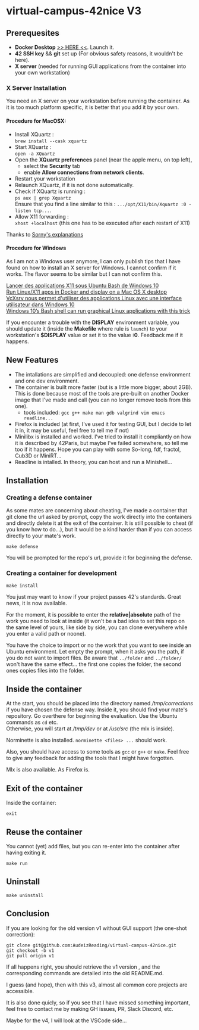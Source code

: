 # virtual-campus-42nice V3

## Prerequesites

- **Docker Desktop** [ >> HERE <<](https://docs.docker.com/get-docker/). Launch it.
- **42 SSH key** && **git** set up (For obvious safety reasons, it wouldn't be here).
- **X server** (needed for running GUI applications from the container into your own workstation)

### X Server Installation

You need an X server on your workstation before running the container.
As it is too much platform specific, it is better that you add it by your own.

#### Procedure for MacOSX:

* Install XQuartz :  
    `brew install --cask xquartz`
* Start XQuartz :  
    `open -a XQuartz`
* Open the **XQuartz preferences** panel (near the apple menu, on top left), 
    - select the **Security** tab 
    - enable **Allow connections from network clients**.
* Restart your workstation
* Relaunch XQuartz, if it is not done automatically.
* Check if XQuartz is running :  
    `ps aux | grep Xquartz`  
    Ensure that you find a line similar to this : `.../opt/X11/bin/Xquartz :0 -listen tcp...`.
* Allow X11 forwarding  :   
    `xhost +localhost` (this one has to be executed
  after each restart of X11)

Thanks to [Sorny's explanations](https://gist.github.com/sorny/969fe55d85c9b0035b0109a31cbcb088)

#### Procedure for Windows

As I am not a Windows user anymore, I can only publish tips that I have found on
how to install an X server for Windows. I cannot confirm if it works. The flavor seems
to be similar but I can not confirm this.  

[Lancer des applications X11 sous Ubuntu Bash de Windows 10](https://www.piradix.com/article/lancer-des-applications-x11-sous-ubuntu-bash-de-windows-10)  
[Run Linux/X11 apps in Docker and display on a Mac OS X desktop](https://techsparx.com/software-development/docker/display-x11-apps.html)  
[VcXsrv nous permet d'utiliser des applications Linux avec une interface utilisateur dans Windows 10](https://ubunlog.com/fr/vcxsrv-nous-permet-d'utiliser-des-applications-Linux-avec-une-interface-utilisateur-dans-Windows-10/)  
[Windows 10’s Bash shell can run graphical Linux applications with this trick
](https://www.pcworld.com/article/420529/windows-10s-bash-shell-can-run-graphical-linux-applications-with-this-trick.html)  

If you encounter a trouble with the **DISPLAY** environment variable, you
should update it (inside the **Makefile** where rule is `launch`) to your workstation's **$DISPLAY** value or set it to the value **:0**. Feedback me if it happens.

## New Features
- The intallations are simplified and decoupled: one defense environment and one
  dev environment.
- The container is built more faster (but is a little more bigger, about 2GB).
  This is done because most of the tools are pre-built on another Docker image
  that I've made and call (you can no longer remove tools from this one).
  - tools included: `gcc g++ make man gdb valgrind vim emacs readline...`
- Firefox is included (at first, I've used it for testing GUI, but I decide to
  let it in, it may be useful, feel free to tell me if not)
- Minilibx is installed and worked. I've tried to install it compliantly on how
  it is described by 42Paris, but maybe I've failed somewhere, so tell me too if it happens. Hope you can play with some So-long, fdf, fractol, Cub3D or MiniRT...
- Readline is intalled. In theory, you can host and run a Minishell...

## Installation

### Creating a defense container

As some mates are concerning about cheating, I've made a container that git
clone the url asked by prompt, copy the work directly into the
containers and directly delete it at the exit of the container. It is still
possible to cheat (if you know how to do...), but it would be a kind harder than
if you can access directly to your mate's work.

```
make defense
```

You will be prompted for the repo's url, provide it for beginning the defense.

### Creating a container for development

```
make install
```

You just may want to know if your project passes 42's standards. Great news, it
is now available.

For the moment, it is possible to enter the **relative|absolute** path of the work you
need to look at inside (it won't be a bad idea to set this repo on the same
level of yours, like side by side, you can clone everywhere while you enter a
valid path or noone).

You have the choice to import or no the work that you want to see inside an
Ubuntu environment. Let empty the prompt, when it asks you the path, if you do not want
to import files. Be aware that `../folder` and `../folder/` won't have the same
effect... the first one copies the folder, the second ones copies files into the
folder.

## Inside the container

At the start, you should be placed into the directory named */tmp/corrections* if you have chosen the defense way. Inside it, you should find your mate's repository. Go overthere for beginning the evaluation. Use the Ubuntu commands as `cd` etc.  
Otherwise, you will start at */tmp/dev* or at */usr/src* (the mlx is inside).

Norminette is also installed. `norminette <files> ...` should work.

Also, you should have access to some tools as `gcc` or `g++` or `make`. Feel
free to give any feedback for adding the tools that I might have forgotten.

Mlx is also available. As Firefox is.

## Exit of the container

Inside the container:

```
exit
```

## Reuse the container

You cannot (yet) add files, but you can re-enter into the container after having
exiting it.

```
make run
```

## Uninstall

```
make uninstall
```

## Conclusion

If you are looking for the old version v1 without GUI support (the one-shot correction):

```
git clone git@github.com:AudeizReading/virtual-campus-42nice.git
git checkout -b v1
git pull origin v1
```

If all happens right, you should retrieve the v1 version , and the corresponding commands are detailed into the old README.md.

I guess (and hope), then with this v3, almost all common core projects are
accessible.

It is also done quicly, so if you see that I have missed something important,
feel free to contact me by making GH issues, PR, Slack Discord, etc.

Maybe for the v4, I will look at the VSCode side...
